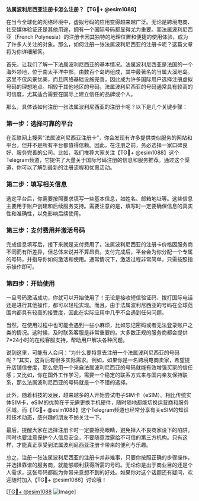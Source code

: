 **法属波利尼西亚注册卡怎么注册？【TG💪+ @esim1088】**

在当今全球化的网络环境中，虚拟号码的应用变得越来越广泛。无论是跨境电商、社交媒体验证还是其他用途，拥有一个国际号码都显得尤为重要。而法属波利尼西亚（French Polynesia）的注册卡因其独特的地理位置和便捷的使用体验，成为了许多人关注的对象。那么，如何注册一张法属波利尼西亚的注册卡呢？这篇文章将为你详细解答。

首先，让我们了解一下法属波利尼西亚的基本情况。法属波利尼西亚是法国的一个海外领地，位于南太平洋中部，由数百个岛屿组成，其中最著名的当属大溪地岛。这里不仅风景优美，而且网络基础设施完善，因此成为许多国际用户选择注册虚拟号码的理想地点。相较于其他地区的号码，法属波利尼西亚的号码通常具有较高的可信度，尤其适合需要在国际上建立信任的品牌或个人。

那么，具体该如何注册一张法属波利尼西亚的注册卡呢？以下是几个关键步骤：

### 第一步：选择可靠的平台

在互联网上搜索“法属波利尼西亚注册卡”，你会发现有许多提供类似服务的网站和平台。但并不是所有平台都值得信赖。因此，在注册之前，务必选择一家口碑良好、服务完善的公司。比如，我们推荐大家关注【TG💪+ @esim1088】这个Telegram频道，它提供了大量关于国际号码注册的信息和服务推荐。通过这个渠道，你可以了解到最新的注册流程和优惠活动。

### 第二步：填写相关信息

选定平台后，你需要按照要求填写一些基本信息，如姓名、邮箱地址等。这些信息主要用于账户创建和后续服务支持。需要注意的是，填写时一定要确保信息的真实性和准确性，以免影响后续使用。

### 第三步：支付费用并激活号码

完成信息填写后，接下来就是支付费用了。法属波利尼西亚的注册卡价格因服务商不同而有所差异，但总体来说并不算昂贵。支付完成后，平台会为你分配一个专属的号码，并指导你如何激活和使用。通常情况下，激活过程非常简单，只需按照指示操作即可。

### 第四步：开始使用

一旦号码激活成功，你就可以开始使用了！无论是接收短信验证码、拨打国际电话还是进行其他操作，都可以轻松实现。而且，由于法属波利尼西亚的号码在全球范围内都具有较高的接受度，因此在实际应用中几乎不会遇到任何问题。

当然，在使用过程中也可能会遇到一些小麻烦，比如忘记密码或者无法登录账户之类的情况。这时候，及时联系客服是非常重要的。大多数正规的服务商都会提供7×24小时的在线客服支持，帮助用户解决各种问题。

说到这里，可能有人会问：“为什么要特意去注册一个法属波利尼西亚的号码呢？”其实，这背后有很多实际需求。例如，如果你是一名跨境电商卖家，希望提升店铺信誉度，那么使用一个来自法属波利尼西亚的号码就能有效增强买家的信任感；又比如，你在国外工作学习，需要一个稳定的联系方式来与国内亲友保持联系，那么法属波利尼西亚的号码就是一个不错的选择。

此外，随着科技的发展，越来越多的人开始尝试电子SIM卡（eSIM）。相比传统实体SIM卡，eSIM的优势在于无需更换手机硬件，随时随地都能切换运营商和服务区域。而【TG💪+ @esim1088】这个Telegram频道也经常分享有关eSIM的知识和技术动态，感兴趣的朋友不妨关注一下。

最后，提醒大家在选择注册卡时一定要擦亮眼睛，避免掉入不良商家设下的陷阱。同时也要注意保护个人信息安全，不要随意泄露给不可信的第三方机构。只有这样，才能真正享受到法属波利尼西亚注册卡带来的便利与乐趣。

总之，注册一张法属波利尼西亚的注册卡并非难事，只要你按照正确的步骤操作，并选择靠谱的服务商，就能够顺利获得所需的号码。无论你是出于商业目的还是个人需求，这张号码都能为你带来意想不到的好处。如果你对这个话题还有疑问，欢迎随时加入【TG💪+ @esim1088】讨论哦！

[[TG💪+ @esim1088](https://t.me/s/esim1088) ![Image](https://i.postimg.cc/4NQfJmqS/Snipaste-2025-05-13-00-14-12.png)]